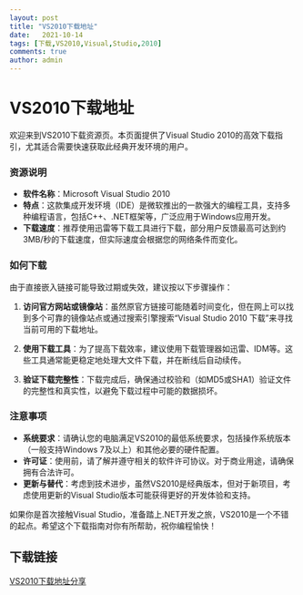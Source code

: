 ```yaml
---
layout: post
title: "VS2010下载地址"
date:   2021-10-14
tags: [下载,VS2010,Visual,Studio,2010]
comments: true
author: admin
---
```

# VS2010下载地址

欢迎来到VS2010下载资源页。本页面提供了Visual Studio 2010的高效下载指引，尤其适合需要快速获取此经典开发环境的用户。

### 资源说明

- **软件名称**：Microsoft Visual Studio 2010
- **特点**：这款集成开发环境（IDE）是微软推出的一款强大的编程工具，支持多种编程语言，包括C++、.NET框架等，广泛应用于Windows应用开发。
- **下载速度**：推荐使用迅雷等下载工具进行下载，部分用户反馈最高可达到约3MB/秒的下载速度，但实际速度会根据您的网络条件而变化。

### 如何下载

由于直接嵌入链接可能导致过期或失效，建议按以下步骤操作：

1. **访问官方网站或镜像站**：虽然原官方链接可能随着时间变化，但在网上可以找到多个可靠的镜像站点或通过搜索引擎搜索“Visual Studio 2010 下载”来寻找当前可用的下载地址。
   
2. **使用下载工具**：为了提高下载效率，建议使用下载管理器如迅雷、IDM等。这些工具通常能更稳定地处理大文件下载，并在断线后自动续传。

3. **验证下载完整性**：下载完成后，确保通过校验和（如MD5或SHA1）验证文件的完整性和真实性，以避免下载过程中可能的数据损坏。

### 注意事项

- **系统要求**：请确认您的电脑满足VS2010的最低系统要求，包括操作系统版本（一般支持Windows 7及以上）和其他必要的硬件配置。
- **许可证**：使用前，请了解并遵守相关的软件许可协议。对于商业用途，请确保拥有合法许可。
- **更新与替代**：考虑到技术进步，虽然VS2010是经典版本，但对于新项目，考虑使用更新的Visual Studio版本可能获得更好的开发体验和支持。

如果你是首次接触Visual Studio，准备踏上.NET开发之旅，VS2010是一个不错的起点。希望这个下载指南对你有所帮助，祝你编程愉快！

## 下载链接

[VS2010下载地址分享](https://pan.quark.cn/s/eeaa16fe11d3)